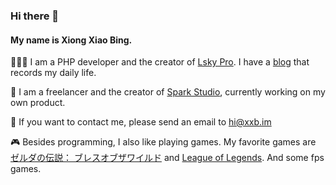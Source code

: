 ### Hi there 👋

#### My name is Xiong Xiao Bing.

👨🏻‍💻 I am a PHP developer and the creator of [Lsky Pro](https://github.com/wisp-x/lsky-pro). I have a [blog](https://xxb.im) that records my daily life.

🚀 I am a freelancer and the creator of [Spark Studio](https://github.com/huohuastudio), currently working on my own product. 

📧 If you want to contact me, please send an email to [hi@xxb.im](mailto:hi@xxb.im)

🎮 Besides programming, I also like playing games. My favorite games are [ゼルダの伝説： ブレスオブザワイルド](https://ja.wikipedia.org/wiki/%E3%82%BC%E3%83%AB%E3%83%80%E3%81%AE%E4%BC%9D%E8%AA%AC_%E3%83%96%E3%83%AC%E3%82%B9_%E3%82%AA%E3%83%96_%E3%82%B6_%E3%83%AF%E3%82%A4%E3%83%AB%E3%83%89) and [League of Legends](https://en.wikipedia.org/wiki/League_of_Legends). And some fps games.
